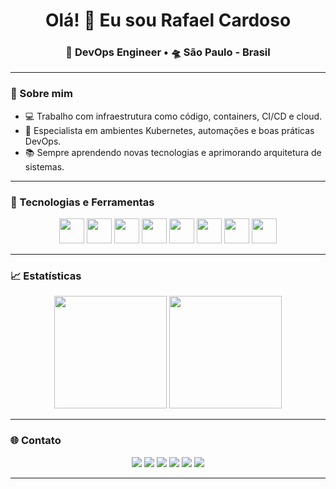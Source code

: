 <div align="center">
  <h1>Olá! 👋 Eu sou Rafael Cardoso</h1>
  <h3>🚀 DevOps Engineer • 🛸 São Paulo - Brasil</h3>
</div>

---

### 💼 Sobre mim

- 💻 Trabalho com infraestrutura como código, containers, CI/CD e cloud.
- 🎯 Especialista em ambientes Kubernetes, automações e boas práticas DevOps.
- 📚 Sempre aprendendo novas tecnologias e aprimorando arquitetura de sistemas.

---

### 🧰 Tecnologias e Ferramentas

<div align="center">
  <img src="https://cdn.jsdelivr.net/gh/devicons/devicon/icons/kubernetes/kubernetes-plain.svg" height="40"/>
  <img src="https://cdn.jsdelivr.net/gh/devicons/devicon/icons/docker/docker-original.svg" height="40"/>
  <img src="https://cdn.jsdelivr.net/gh/devicons/devicon/icons/terraform/terraform-original.svg" height="40"/>
  <img src="https://cdn.jsdelivr.net/gh/devicons/devicon/icons/amazonwebservices/amazonwebservices-original.svg" height="40"/>
  <img src="https://cdn.jsdelivr.net/gh/devicons/devicon/icons/azure/azure-original.svg" height="40"/>
  <img src="https://cdn.jsdelivr.net/gh/devicons/devicon/icons/github/github-original.svg" height="40"/>
  <img src="https://cdn.jsdelivr.net/gh/devicons/devicon/icons/gitlab/gitlab-original.svg" height="40"/>
  <img src="https://cdn.jsdelivr.net/gh/devicons/devicon/icons/linux/linux-original.svg" height="40"/>
</div>

---

### 📈 Estatísticas

<div align="center">
  <img height="180em" src="https://github-readme-stats-sigma-five.vercel.app/api?username=rafaelcardoso94&show_icons=true&theme=tokyonight&include_all_commits=true&count_private=true"/>
  <img height="180em" src="https://github-readme-stats-sigma-five.vercel.app/api/top-langs/?username=rafaelcardoso94&layout=compact&langs_count=7&theme=tokyonight"/>
</div>

---

### 🌐 Contato

<div align="center">
  <a href="https://gitlab.com/rafaelcardoso94" target="_blank"><img src="https://img.shields.io/badge/GitLab-330F63?style=for-the-badge&logo=gitlab&logoColor=white" /></a>   
  <a href="https://github.com/rafaelcardoso94" target="_blank"><img src="https://img.shields.io/badge/GitHub-100000?style=for-the-badge&logo=github&logoColor=white" /></a>
  <a href="mailto:rafael_cardoso_silva@hotmail.com"><img src="https://img.shields.io/badge/Outlook-0078D4?style=for-the-badge&logo=microsoft-outlook&logoColor=white" /></a>
  <a href="mailto:rafinhacardososilva18@gmail.com"><img src="https://img.shields.io/badge/Gmail-D14836?style=for-the-badge&logo=gmail&logoColor=white" /></a>  
  <a href="https://www.linkedin.com/in/rafaelcardoso94" target="_blank"><img src="https://img.shields.io/badge/-LinkedIn-%230077B5?style=for-the-badge&logo=linkedin&logoColor=white" /></a> 
  <a href="https://instagram.com/_rcardoso94" target="_blank"><img src="https://img.shields.io/badge/-Instagram-%23E4405F?style=for-the-badge&logo=instagram&logoColor=white" /></a>  
</div>

---
